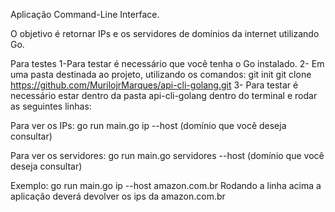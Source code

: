 Aplicação Command-Line Interface.

O objetivo é retornar IPs e os servidores de domínios da internet utilizando Go.

Para testes
1-Para testar é necessário que você tenha o Go instalado.
2- Em uma pasta destinada ao projeto, utilizando os comandos:
git init
git clone https://github.com/MurilojrMarques/api-cli-golang.git
3- Para testar é necessário estar dentro da pasta api-cli-golang dentro do terminal e rodar as seguintes linhas:

Para ver os IPs:
go run main.go ip --host (domínio que você deseja consultar)

Para ver os servidores:
go run main.go servidores --host (domínio que você deseja consultar)

Exemplo: go run main.go ip --host amazon.com.br
Rodando a linha acima a aplicação deverá devolver os ips da amazon.com.br
